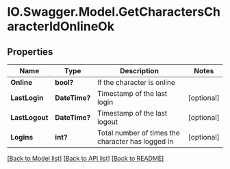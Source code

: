 # IO.Swagger.Model.GetCharactersCharacterIdOnlineOk
## Properties

Name | Type | Description | Notes
------------ | ------------- | ------------- | -------------
**Online** | **bool?** | If the character is online | 
**LastLogin** | **DateTime?** | Timestamp of the last login | [optional] 
**LastLogout** | **DateTime?** | Timestamp of the last logout | [optional] 
**Logins** | **int?** | Total number of times the character has logged in | [optional] 

[[Back to Model list]](../README.md#documentation-for-models) [[Back to API list]](../README.md#documentation-for-api-endpoints) [[Back to README]](../README.md)


